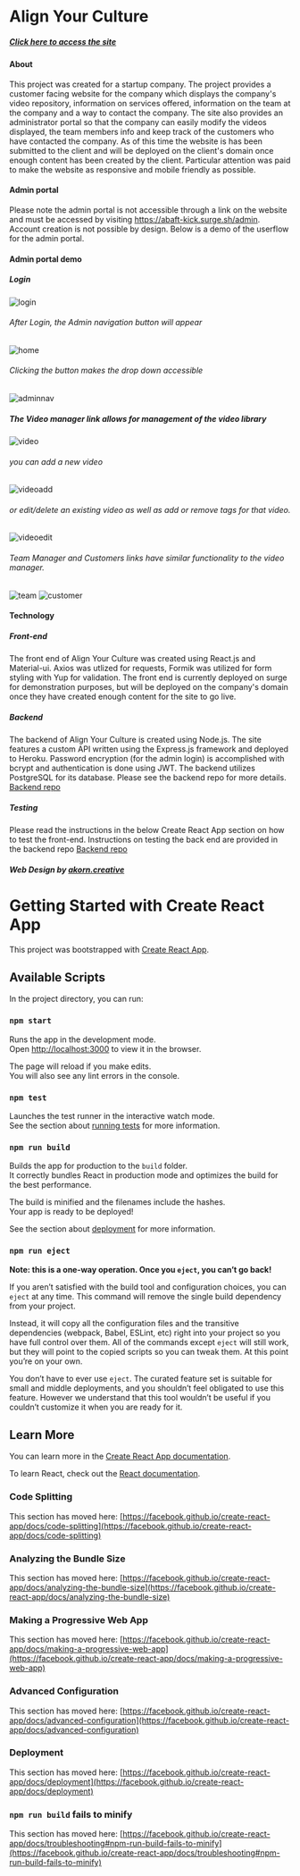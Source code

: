 # Align Your Culture

##### [Click here to access the site](https://abaft-kick.surge.sh)

#### About

This project was created for a startup company.  The project provides a customer facing website for the company which displays the company's video repository, information on services offered, information on the team at the company and a way to contact the company.  The site also provides an administrator portal so that the company can easily modify the videos displayed, the team members info and keep track of the customers who have contacted the company.  As of this time the website is has been submitted to the client and will be deployed on the client's domain once enough content has been created by the client.  Particular attention was paid to make the website as responsive and mobile friendly as possible.

#### Admin portal

Please note the admin portal is not accessible through a link on the website and must be accessed by visiting https://abaft-kick.surge.sh/admin.  Account creation is not possible by design.  Below is a demo of the userflow for the admin portal.

#### Admin portal demo

##### Login
![login](https://github.com/herfalerf/ayc-front/blob/master/readmeimages/login.png)

###### After Login, the Admin navigation button will appear 
![home](https://github.com/herfalerf/ayc-front/blob/master/readmeimages/home.png)

###### Clicking the button makes the drop down accessible
![adminnav](https://github.com/herfalerf/ayc-front/blob/master/readmeimages/adminnav.png)

##### The Video manager link allows for management of the video library
![video](https://github.com/herfalerf/ayc-front/blob/master/readmeimages/video.png)

###### you can add a new video 
![videoadd](https://github.com/herfalerf/ayc-front/blob/master/readmeimages/videoadd.png)

###### or edit/delete an existing video as well as add or remove tags for that video.
![videoedit](https://github.com/herfalerf/ayc-front/blob/master/readmeimages/videoedit.png)

###### Team Manager and Customers links have similar functionality to the video manager.

![team](https://github.com/herfalerf/ayc-front/blob/master/readmeimages/team.png)
![customer](https://github.com/herfalerf/ayc-front/blob/master/readmeimages/customer.png)



#### Technology

##### Front-end

The front end of Align Your Culture was created using React.js and Material-ui.  Axios was utlized for requests, Formik was utilized for form styling with Yup for validation.  The front end is currently deployed on surge for demonstration purposes, but will be deployed on the company's domain once they have created enough content for the site to go live.

##### Backend

The backend of Align Your Culture is created using Node.js.  The site features a custom API written using the Express.js framework and deployed to Heroku.  Password encryption (for the admin login) is accomplished with bcrypt and authentication is done using JWT.  The backend utilizes PostgreSQL for its database.  Please see the backend repo for more details. 
[Backend repo](https://github.com/herfalerf/ayc-back)

##### Testing

Please read the instructions in the below Create React App section on how to test the front-end.  Instructions on testing the back end are provided in the backend repo
[Backend repo](https://github.com/herfalerf/ayc-back)

##### Web Design by [akorn.creative](https://99designs.com/profiles/akorncreative)


# Getting Started with Create React App

This project was bootstrapped with [Create React App](https://github.com/facebook/create-react-app).

## Available Scripts

In the project directory, you can run:

### `npm start`

Runs the app in the development mode.\
Open [http://localhost:3000](http://localhost:3000) to view it in the browser.

The page will reload if you make edits.\
You will also see any lint errors in the console.

### `npm test`

Launches the test runner in the interactive watch mode.\
See the section about [running tests](https://facebook.github.io/create-react-app/docs/running-tests) for more information.

### `npm run build`

Builds the app for production to the `build` folder.\
It correctly bundles React in production mode and optimizes the build for the best performance.

The build is minified and the filenames include the hashes.\
Your app is ready to be deployed!

See the section about [deployment](https://facebook.github.io/create-react-app/docs/deployment) for more information.

### `npm run eject`

**Note: this is a one-way operation. Once you `eject`, you can’t go back!**

If you aren’t satisfied with the build tool and configuration choices, you can `eject` at any time. This command will remove the single build dependency from your project.

Instead, it will copy all the configuration files and the transitive dependencies (webpack, Babel, ESLint, etc) right into your project so you have full control over them. All of the commands except `eject` will still work, but they will point to the copied scripts so you can tweak them. At this point you’re on your own.

You don’t have to ever use `eject`. The curated feature set is suitable for small and middle deployments, and you shouldn’t feel obligated to use this feature. However we understand that this tool wouldn’t be useful if you couldn’t customize it when you are ready for it.

## Learn More

You can learn more in the [Create React App documentation](https://facebook.github.io/create-react-app/docs/getting-started).

To learn React, check out the [React documentation](https://reactjs.org/).

### Code Splitting

This section has moved here: [https://facebook.github.io/create-react-app/docs/code-splitting](https://facebook.github.io/create-react-app/docs/code-splitting)

### Analyzing the Bundle Size

This section has moved here: [https://facebook.github.io/create-react-app/docs/analyzing-the-bundle-size](https://facebook.github.io/create-react-app/docs/analyzing-the-bundle-size)

### Making a Progressive Web App

This section has moved here: [https://facebook.github.io/create-react-app/docs/making-a-progressive-web-app](https://facebook.github.io/create-react-app/docs/making-a-progressive-web-app)

### Advanced Configuration

This section has moved here: [https://facebook.github.io/create-react-app/docs/advanced-configuration](https://facebook.github.io/create-react-app/docs/advanced-configuration)

### Deployment

This section has moved here: [https://facebook.github.io/create-react-app/docs/deployment](https://facebook.github.io/create-react-app/docs/deployment)

### `npm run build` fails to minify

This section has moved here: [https://facebook.github.io/create-react-app/docs/troubleshooting#npm-run-build-fails-to-minify](https://facebook.github.io/create-react-app/docs/troubleshooting#npm-run-build-fails-to-minify)

